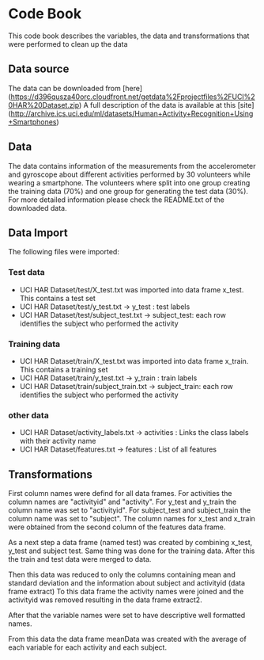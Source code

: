 # Code Book

This code book describes the variables, the data and transformations that were performed to clean up the data

## Data source
The data can be downloaded from [here] (https://d396qusza40orc.cloudfront.net/getdata%2Fprojectfiles%2FUCI%20HAR%20Dataset.zip)
A full description of the data is available at this [site] (http://archive.ics.uci.edu/ml/datasets/Human+Activity+Recognition+Using+Smartphones)

## Data
The data contains information of the measurements from the accelerometer and gyroscope about different activities performed by 30 volunteers while wearing a smartphone.
The volunteers where split into one group creating the training data (70%) and one group for generating the test data (30%).
For more detailed information please check the README.txt of the downloaded data.

## Data Import
The following files were imported:
### Test data
* UCI HAR Dataset/test/X_test.txt was imported into data frame x_test. This contains a test set
* UCI HAR Dataset/test/y_test.txt -> y_test : test labels
* UCI HAR Dataset/test/subject_test.txt -> subject_test: each row identifies the subject who performed the activity

### Training data
* UCI HAR Dataset/train/X_test.txt was imported into data frame x_train. This contains a training set
* UCI HAR Dataset/train/y_test.txt -> y_train : train labels
* UCI HAR Dataset/train/subject_train.txt -> subject_train: each row identifies the subject who performed the activity

### other data
* UCI HAR Dataset/activity_labels.txt -> activities : Links the class labels with their activity name
* UCI HAR Dataset/features.txt -> features : List of all features

## Transformations
First column names were defind for all data frames.
For activities the column names are "activityid" and "activity".
For y_test and y_train the column name was set to "activityid".
For subject_test and subject_train the column name was set to "subject".
The column names for x_test and x_train were obtained from the second column of the features data frame.

As a next step a data frame (named test) was created by combining x_test, y_test and subject test. Same thing was done for the training data.
After this the train and test data were merged to data.

Then this data was reduced to only the columns containing mean and standard deviation and the information about subject and activityid (data frame extract)
To this data frame the activity names were joined and the activityid was removed resulting in the data frame extract2.

After that the variable names were set to have descriptive well formatted names.

From this data the data frame meanData was created with the average of each variable for each activity and each subject.
